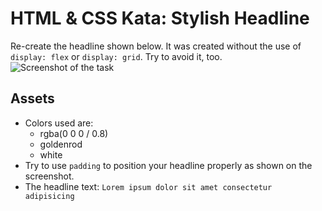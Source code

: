 # HTML & CSS Kata: Stylish Headline

Re-create the headline shown below. It was created without the use of `display: flex` or `display: grid`. Try to avoid it, too.
![Screenshot of the task](https://i.ibb.co/pnWPqzZ/Bildschirmfoto-2021-11-17-um-09-50-15.png)

## Assets
-  Colors used are:
   -  rgba(0 0 0 / 0.8)
   -  goldenrod
   -  white
- Try to use `padding` to position your headline properly as shown on the screenshot.
- The headline text: `Lorem ipsum dolor sit amet consectetur adipisicing`
